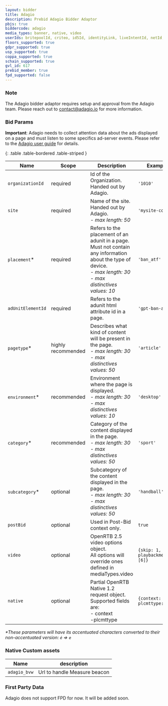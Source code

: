 ```yaml
---
layout: bidder
title: Adagio
description: Prebid Adagio Bidder Adaptor
pbjs: true
biddercode: adagio
media_types: banner, native, video
userIds: britepoolId, criteo, id5Id, identityLink, liveIntentId, netId, parrableId, pubCommonId, pubProvidedId, sharedId, unifiedId
floors_supported: true
gdpr_supported: true
usp_supported: true
coppa_supported: true
schain_supported: true
gvl_id: 617
prebid_member: true
fpd_supported: false
---
```


### Note

The Adagio bidder adaptor requires setup and approval from the Adagio team. Please reach out to [contact@adagio.io](mailto:contact@adagio.io) for more information.

### Bid Params

**Important**: Adagio needs to collect attention data about the ads displayed on a page and must listen to some specifics ad-server events. Please refer to the [Adagio user guide](https://adagio-team.atlassian.net/wiki/spaces/AH/pages/67272705/EN+Adagio+Prebid.js+installation+guide+for+publishers) for details.

{: .table .table-bordered .table-striped }

| Name               | Scope              | Description                                                                                                          | Example         | Type      |
|--------------------|--------------------|----------------------------------------------------------------------------------------------------------------------|-----------------|-----------|
| `organizationId`   | required           | Id of the Organization. Handed out by Adagio.                                                                        | `'1010'`        | `string`  |
| `site`             | required           | Name of the site. Handed out by Adagio.<br><i>- max length: 50</i>                                                   | `'mysite-com'`  | `string`  |
| `placement`*       | required           | Refers to the placement of an adunit in a page.<br>Must not contain any information about the type of device.<br><i>- max length: 30</i><br><i>- max distinctives values: 10</i> | `'ban_atf'`     | `string`  |
| `adUnitElementId`  | required           | Refers to the adunit html attribute id in a page.                                                                    | `'gpt-ban-atf'` | `string`  |
| `pagetype`*        | highly recommended | Describes what kind of content will be present in the page.<br><i>- max length: 30</i><br><i>- max distinctives values: 50</i> | `'article'`     | `string`  |
| `environment`*     | recommended        | Environment where the page is displayed.<br><i>- max length: 30</i><br><i>- max distinctives values: 10</i>          | `'desktop'`     | `string`  |
| `category`*        | recommended        | Category of the content displayed in the page.<br><i>- max length: 30</i><br><i>- max distinctives values: 50</i>    | `'sport'`       | `string`  |
| `subcategory`*     | optional           | Subcategory of the content displayed in the page.<br><i>- max length: 30</i><br><i>- max distinctives values: 50</i> | `'handball'`    | `string`  |
| `postBid`          | optional           | Used in Post-Bid context only.                                                                                       | `true`          | `boolean` |
| `video`            | optional           | OpenRTB 2.5 video options object.<br> All options will override ones defined in mediaTypes.video                     | `{skip: 1, playbackmethod: [6]}` | `object` |
| `native`           | optional           | Partial OpenRTB Native 1.2 request object. Supported fields are:<br>- context<br>-plcmttype                      | `{context: 1, plcmttype: 2}` | `object` |


<i>*These parameters will have its accentuated characters converted to their non-accentuated version:&nbsp;`é`&nbsp;=>&nbsp;`e`</i>

### Native Custom assets

| Name         | description                         |
|--------------|-------------------------------------|
| `adagio_bvw` | Url to handle Measure beacon        |

### First Party Data

Adagio does not support FPD for now. It will be added soon.
